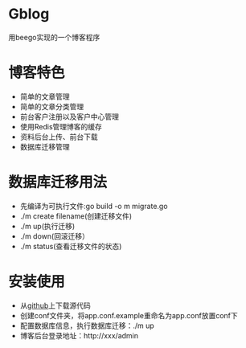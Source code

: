 # Gblog
用beego实现的一个博客程序

# 博客特色
- 简单的文章管理
- 简单的文章分类管理
- 前台客户注册以及客户中心管理
- 使用Redis管理博客的缓存
- 资料后台上传、前台下载
- 数据库迁移管理

# 数据库迁移用法
- 先编译为可执行文件:go build -o m migrate.go
- ./m create filename(创建迁移文件)
- ./m up(执行迁移)
- ./m down(回滚迁移）
- ./m status(查看迁移文件的状态) 

# 安装使用
- 从[github](https://github.com/markbest/golang_blog)上下载源代码
- 创建conf文件夹，将app.conf.example重命名为app.conf放置conf下
- 配置数据库信息，执行数据库迁移：./m up
- 博客后台登录地址：http://xxx/admin
